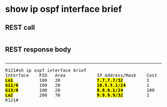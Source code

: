 # show ip ospf interface brief

## REST call

```

```

## REST response body

```

```


---

<pre>
R121#sh ip ospf interface brief
Interface    PID   Area            IP Address/Mask    Cost  State Nbrs F/C
<b><mark>Lo1</b></mark>          100   20              <b><mark>7.7.7.7/32</b></mark>         1     LOOP  0/0
<b><mark>Gi1/0</b></mark>        100   20              <b><mark>10.5.5.1/24</b></mark>        1     DR    0/0
<b><mark>Gi3/0</b></mark>        100   20              <b><mark>8.8.8.1/24</b></mark>         100   DR    1/1
<b><mark>Lo2</b></mark>          200   70              <b><mark>9.9.9.9/32</b></mark>         1     LOOP  0/0
R121#
</pre>



